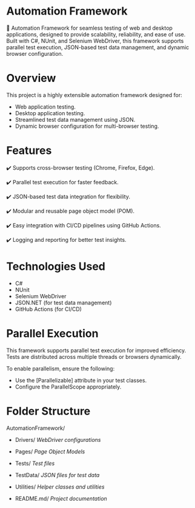 # Automation Framework

🚀 Automation Framework for seamless testing of web and desktop applications, 
designed to provide scalability, reliability, and ease of use. 
Built with C#, NUnit, and Selenium WebDriver, this framework supports parallel test execution, 
JSON-based test data management, and dynamic browser configuration.



# Overview

This project is a highly extensible automation framework designed for:

* Web application testing.
* Desktop application testing.
* Streamlined test data management using JSON.
* Dynamic browser configuration for multi-browser testing.



# Features 

✔️ Supports cross-browser testing (Chrome, Firefox, Edge).

✔️ Parallel test execution for faster feedback.

✔️ JSON-based test data integration for flexibility.

✔️ Modular and reusable page object model (POM).

✔️ Easy integration with CI/CD pipelines using GitHub Actions.

✔️ Logging and reporting for better test insights.



# Technologies Used

- C#
- NUnit
- Selenium WebDriver
- JSON.NET (for test data management)
- GitHub Actions (for CI/CD)



# Parallel Execution

This framework supports parallel test execution for improved efficiency. 
Tests are distributed across multiple threads or browsers dynamically.

To enable parallelism, ensure the following:

- Use the [Parallelizable] attribute in your test classes.
- Configure the ParallelScope appropriately.



# Folder Structure

AutomationFramework/

- Drivers/               *WebDriver configurations*

- Pages/                 *Page Object Models*

- Tests/                 *Test files*

- TestData/              *JSON files for test data*

- Utilities/             *Helper classes and utilities*

- README.md/             *Project documentation*

